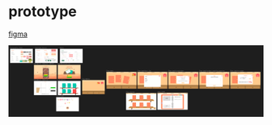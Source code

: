 # prototype

[figma](https://www.figma.com/file/862k6I37QBj2VbhGci50wR/Hoydia?node-id=0%3A1)

![prototype](assets/prototype.PNG)
